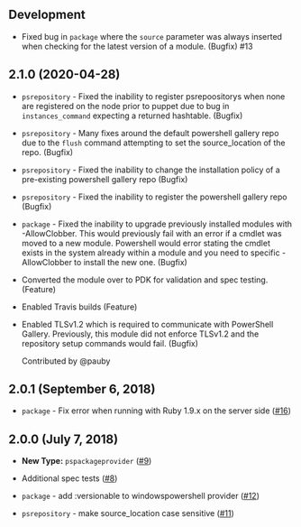 ## Development

* Fixed bug in `package` where the `source` parameter was always inserted when checking for the
  latest version of a module. (Bugfix) #13

## 2.1.0 (2020-04-28)

* `psrepository` - Fixed the inability to register psrepoositorys when none are registered on the node prior to puppet due to bug in `instances_command` expecting a returned hashtable. (Bugfix)

* `psrepository` - Many fixes around the default powershell gallery repo due to the `flush` command attempting to set the source_location of the repo.  (Bugfix)

* `psrepository` - Fixed the inability to change the installation policy of a pre-existing powershell gallery repo  (Bugfix)

* `psrepository` - Fixed the inability to register the powershell gallery repo (Bugfix)

* `package` - Fixed the inability to upgrade previously installed modules with -AllowClobber. This would previously fail with an error if a cmdlet was moved to a new module. Powershell would error stating the cmdlet exists in the system already within a module and you need to specific -AllowClobber to install the new one.  (Bugfix)

* Converted the module over to PDK for validation and spec testing. (Feature)

* Enabled Travis builds (Feature)

* Enabled TLSv1.2 which is required to communicate with PowerShell Gallery. Previously,
  this module did not enforce TLSv1.2 and the repository setup commands would fail. (Bugfix)
  
  Contributed by @pauby

## 2.0.1 (September 6, 2018)

* `package` - Fix error when running with Ruby 1.9.x on the server side ([#16](https://github.com/hbuckle/puppet-powershellmodule/pull/16))

## 2.0.0 (July 7, 2018)

* **New Type:** `pspackageprovider` ([#9](https://github.com/hbuckle/puppet-powershellmodule/pull/9))

* Additional spec tests ([#8](https://github.com/hbuckle/puppet-powershellmodule/pull/8))

* `package` - add :versionable to windowspowershell provider ([#12](https://github.com/hbuckle/puppet-powershellmodule/issues/12))
* `psrepository` - make source_location case sensitive ([#11](https://github.com/hbuckle/puppet-powershellmodule/issues/11))
